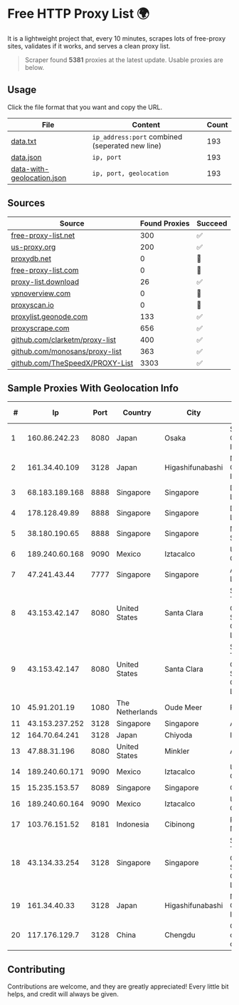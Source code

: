 
# Free HTTP Proxy List 🌍

It is a lightweight project that, every 10 minutes, scrapes lots of free-proxy sites, validates if it works, and serves a clean proxy list.


> Scraper found **5381** proxies at the latest update. Usable proxies are below.

## Usage

Click the file format that you want and copy the URL.


|File|Content|Count|
|----|-------|-----|
|[data.txt](https://raw.githubusercontent.com/themiralay/Proxy-List-World/master/data.txt)|`ip_address:port` combined (seperated new line)|193|
|[data.json](https://raw.githubusercontent.com/themiralay/Proxy-List-World/master/data.json)|`ip, port`|193|
|[data-with-geolocation.json](https://raw.githubusercontent.com/themiralay/Proxy-List-World/master/data-with-geolocation.json)|`ip, port, geolocation`|193|

## Sources

|Source|Found Proxies|Succeed|
|------|-------------|-------|
|[free-proxy-list.net](https://free-proxy-list.net)|300|✅|
|[us-proxy.org](https://www.us-proxy.org)|200|✅|
|[proxydb.net](http://proxydb.net)|0|🚫|
|[free-proxy-list.com](https://free-proxy-list.com/?page=&port=&type%5B%5D=http&type%5B%5D=https&up_time=0&search=Search)|0|🚫|
|[proxy-list.download](https://www.proxy-list.download/HTTP)|26|✅|
|[vpnoverview.com](https://vpnoverview.com/privacy/anonymous-browsing/free-proxy-servers)|0|🚫|
|[proxyscan.io](https://www.proxyscan.io)|0|🚫|
|[proxylist.geonode.com](https://proxylist.geonode.com/api/proxy-list?limit=300&page=1&sort_by=lastChecked&sort_type=desc&protocols=http,https)|133|✅|
|[proxyscrape.com](https://api.proxyscrape.com/v2/?request=displayproxies&protocol=http&timeout=10000&country=all&ssl=all&anonymity=all)|656|✅|
|[github.com/clarketm/proxy-list](https://raw.githubusercontent.com/clarketm/proxy-list/master/proxy-list-raw.txt)|400|✅|
|[github.com/monosans/proxy-list](https://raw.githubusercontent.com/monosans/proxy-list/main/proxies/http.txt)|363|✅|
|[github.com/TheSpeedX/PROXY-List](https://raw.githubusercontent.com/TheSpeedX/PROXY-List/master/http.txt)|3303|✅|


## Sample Proxies With Geolocation Info

|#|Ip|Port|Country|City|Internet Service Provider|
|-|--|----|-------|----|-------------------------|
|1|160.86.242.23|8080|Japan|Osaka|Sony Network Communications Inc|
|2|161.34.40.109|3128|Japan|Higashifunabashi|NTT PC Communications, Inc.|
|3|68.183.189.168|8888|Singapore|Singapore|DigitalOcean, LLC|
|4|178.128.49.89|8888|Singapore|Singapore|DigitalOcean, LLC|
|5|38.180.190.65|8888|Singapore|Singapore|M247 Europe SRL|
|6|189.240.60.168|9090|Mexico|Iztacalco|Uninet S.A. de C.V.|
|7|47.241.43.44|7777|Singapore|Singapore|Alibaba Cloud LLC|
|8|43.153.42.147|8080|United States|Santa Clara|Shenzhen Tencent Computer Systems Company Limited|
|9|43.153.42.147|8080|United States|Santa Clara|Shenzhen Tencent Computer Systems Company Limited|
|10|45.91.201.19|1080|The Netherlands|Oude Meer|Podaon SIA|
|11|43.153.237.252|3128|Singapore|Singapore|Aceville Pte.ltd|
|12|164.70.64.241|3128|Japan|Chiyoda|InfoSphere|
|13|47.88.31.196|8080|United States|Minkler|Alibaba.com LLC|
|14|189.240.60.171|9090|Mexico|Iztacalco|Uninet S.A. de C.V.|
|15|15.235.153.57|8089|Singapore|Singapore|OVH Hosting|
|16|189.240.60.164|9090|Mexico|Iztacalco|Uninet S.A. de C.V.|
|17|103.76.151.52|8181|Indonesia|Cibinong|PT. Java Digital Nusantara|
|18|43.134.33.254|3128|Singapore|Singapore|Shenzhen Tencent Computer Systems Company Limited|
|19|161.34.40.33|3128|Japan|Higashifunabashi|NTT PC Communications, Inc.|
|20|117.176.129.7|3128|China|Chengdu|China Mobile communications corporation|



## Contributing

Contributions are welcome, and they are greatly appreciated! Every
little bit helps, and credit will always be given.

